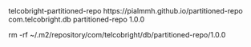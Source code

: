 <repositories>
  <repository>
    <id>telcobright-partitioned-repo</id>
    <url>https://pialmmh.github.io/partitioned-repo</url>
  </repository>
</repositories>

<dependencies>
  <dependency>
    <groupId>com.telcobright.db</groupId>
    <artifactId>partitioned-repo</artifactId>
    <version>1.0.0</version>
  </dependency>
</dependencies>

rm -rf ~/.m2/repository/com/telcobright/db/partitioned-repo/1.0.0